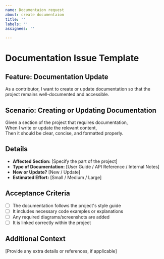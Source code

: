 ```yaml
---
name: Documentaion request
about: create documentaion
title: ''
labels: ''
assignees: ''

---
```


# Documentation Issue Template

## Feature: Documentation Update
As a contributor, I want to create or update documentation so that the project remains well-documented and accessible.

## Scenario: Creating or Updating Documentation
Given a section of the project that requires documentation,  
When I write or update the relevant content,  
Then it should be clear, concise, and formatted properly.

## Details
- **Affected Section:** [Specify the part of the project]  
- **Type of Documentation:** [User Guide / API Reference / Internal Notes]  
- **New or Update?** [New / Update]  
- **Estimated Effort:** [Small / Medium / Large]  

## Acceptance Criteria
- [ ] The documentation follows the project's style guide  
- [ ] It includes necessary code examples or explanations  
- [ ] Any required diagrams/screenshots are added  
- [ ] It is linked correctly within the project  

## Additional Context
[Provide any extra details or references, if applicable]
